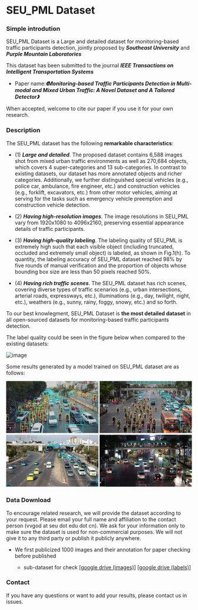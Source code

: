 # SEU_PML Dataset


### Simple introdution
SEU_PML Dataset is a Large and detailed dataset for monitoring-based traffic participants detection, jointly proposed by ***Southeast University*** and ***Purple Mountain Laboratories***

This dataset has been submitted to the journal ***IEEE Transactions on Intelligent Transportation Systems***

- Paper name:***《Monitoring-based Traffic Participants Detection in Multi-modal and Mixed Urban Traffic: A Novel Dataset and A Tailored Detector》***

When accepted, welcome to cite our paper if you use it for your own research.

### Description

The SEU_PML dataset has the following **remarkable characteristics**: 

- (1) ***Large and detailed***. The proposed dataset contains 6,588 images shot from mixed urban traffic environments as well as 270,684 objects, which covers 4 super-categories and 13 sub-categories. In contrast to existing datasets, our dataset has more annotated objects and richer categories. Additionally, we further distinguished special vehicles (e.g., police car, ambulance, fire engineer, etc.) and construction vehicles (e.g., forklift, excavators, etc.) from other motor vehicles, aiming at serving for the tasks such as emergency vehicle preemption and construction vehicle detection. 

- (2) ***Having high-resolution images***. The image resolutions in SEU_PML vary from 1920x1080 to 4096x2160, preserving essential appearance details of traffic participants. 

- (3) ***Having high-quality labeling***. The labeling quality of SEU_PML is extremely high such that each visible object (including truncated, occluded and extremely small object) is labeled, as shown in Fig.1(h). To quantity, the labeling accuracy of SEU_PML dataset reached 98% by five rounds of manual verification and the proportion of objects whose bounding box size are less than 50 pixels reached 50%. 

- (4) ***Having rich traffic scenes***. The SEU_PML dataset has rich scenes, covering diverse types of traffic scenarios (e.g., urban intersections, arterial roads, expressways, etc.), illuminations (e.g., day, twilight, night, etc.), weathers (e.g., sunny, rainy, foggy, snowy, etc.) and so forth.


To our best knowlegment, SEU_PML Dataset is **the most detailed dataset** in all open-sourced datasets for monitoring-based traffic participants detection. 

The label quality could be seen in the figure below when compared to the existing datasets:

![image](./images/comparison.png)

Some results generated by a model trained on SEU_PML dataset are as follows:

![image](./images/image.png)

### Data Download

To encourage related research, we will provide the dataset according to your request. Please email your full name and affiliation to the contact person (vvgod at seu dot edu dot cn). We ask for your information only to make sure the dataset is used for non-commercial purposes. We will not give it to any third party or publish it publicly anywhere.


- We first publicized 1000 images and their annotation for paper checking before published

  - sub-dataset for check  [[google drive (images)](https://drive.google.com/file/d/1wuk9Dc15rPVASQIKgZMi2ecYdJ8o4nU-/view?usp=sharing)]  [[google drive (labels)](https://drive.google.com/file/d/1XS1o6pYKYjBCC4DuXYGwfUVgM6PwmRpj/view?usp=sharing)] 


### Contact 

If you have any questions or want to add your results, please contact us in issues.
